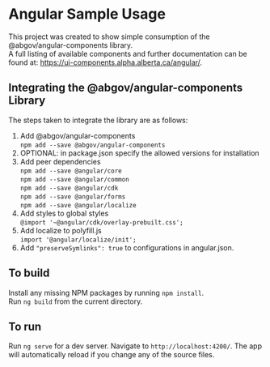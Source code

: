 # Angular Sample Usage

This project was created to show simple consumption of the @abgov/angular-components library.  
A full listing of available components and further documentation can be found at: https://ui-components.alpha.alberta.ca/angular/.

## Integrating the @abgov/angular-components Library

The steps taken to integrate the library are as follows:  

1. Add @abgov/angular-components  
````npm add --save @abgov/angular-components````
2. OPTIONAL: in package.json specify the allowed versions for installation
3. Add peer dependencies  
````npm add --save @angular/core````  
````npm add --save @angular/common````  
````npm add --save @angular/cdk````  
````npm add --save @angular/forms````  
````npm add --save @angular/localize````
4. Add styles to global styles  
````@import '~@angular/cdk/overlay-prebuilt.css';````
5. Add localize to polyfill.js   
````import '@angular/localize/init';````
6. Add ````"preserveSymlinks": true```` to configurations in angular.json.

## To build

Install any missing NPM packages by running `npm install`.  
Run `ng build` from the current directory.

## To run

Run `ng serve` for a dev server. Navigate to `http://localhost:4200/`. The app will automatically reload if you change any of the source files.

